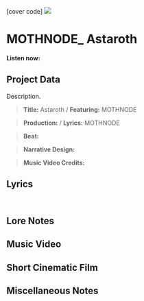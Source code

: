 [cover code] ![](57175019_319474918741616_8502199518755923887_n.jpg)

# MOTHNODE_ Astaroth

**Listen now:** 

## Project Data

Description.

> **Title:** Astaroth / **Featuring:** MOTHNODE

> **Production:**  / **Lyrics:** MOTHNODE

> **Beat:**

> **Narrative Design:**

> **Music Video Credits:**


## Lyrics

```


```

## Lore Notes

## Music Video

## Short Cinematic Film

## Miscellaneous Notes
